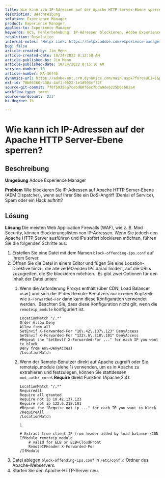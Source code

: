 ```yaml
---
title: Wie kann ich IP-Adressen auf der Apache HTTP Server-Ebene sperren?
description: Beschreibung
solution: Experience Manager
product: Experience Manager
applies-to: Experience Manager
keywords: KCS, Fehlerbehebung, IP-Adressen blockieren, Adobe Experience Manager, AEM, Apache HTTP Server-Ebene
resolution: Resolution
internal-notes: 'Helpx Link: https://helpx.adobe.com/experience-manager/kb/block-ips-apache-http-server.html#remoteip_module'
bug: false
article-created-by: Jim Menn
article-created-date: 10/24/2022 8:12:58 AM
article-published-by: Jim Menn
article-published-date: 10/24/2022 8:15:10 AM
version-number: 10
article-number: KA-16446
dynamics-url: https://adobe-ent.crm.dynamics.com/main.aspx?forceUCI=1&pagetype=entityrecord&etn=knowledgearticle&id=3e9f6ba7-7353-ed11-bba2-6045bd0065f9
exl-id: 70b66160-438a-4af1-9622-1e1d508cff2f
source-git-commit: 7f0f5035ea7cebd60f6ec7bda9de6225b6c602a4
workflow-type: tm+mt
source-wordcount: '233'
ht-degree: 1%

---
```


# Wie kann ich IP-Adressen auf der Apache HTTP Server-Ebene sperren?

## Beschreibung


<b>Umgebung</b>
Adobe Experience Manager

<b>Problem</b>
Wie blockieren Sie IP-Adressen auf Apache HTTP Server-Ebene (AEM Dispatcher), wenn auf Ihrer Site ein DoS-Angriff (Denial of Service), Spam oder ein Hack auftritt?


## Lösung


<b>Lösung</b>
Die meisten Web Application Firewalls (WAF), wie z. B. Mod Security, können Blockierungslisten von IP-Adressen.
Wenn Sie jedoch den Apache HTTP Server ausführen und IPs sofort blockieren möchten, führen Sie die folgenden Schritte aus:

1. Erstellen Sie eine Datei mit dem Namen `block-offending-ips.conf` auf Ihrem Server.
2. Öffnen Sie die Datei in einem Editor und fügen Sie eine Location-Direktive hinzu, die alle verletzenden IPs daran hindert, auf die URLs zuzugreifen, die Sie blockieren möchten.  Es gibt zwei Optionen für den Inhalt der Datei unten:
   1. Wenn die Anforderung Proxys enthält (über CDN, Load Balancer usw.) und sich die IP des Remote-Benutzers nur in einer Kopfzeile wie `X-Forwarded-For` dann kann diese Konfiguration verwendet werden.  Beachten Sie, dass diese Konfiguration nicht gilt, wenn die `remoteip_module` konfiguriert ist.  <br>

      ```
      LocationMatch "/.*"
      Order Allow,Deny
      Allow from all
      SetEnvif X-Forwarded-For "10\.42\.137\.123" DenyAccess
      SetEnvif X-Forwarded-For "122\.6\.218\.101" DenyAccess
      #Repeat the "SetEnvlf X-Forwarded-For ..." for each IP you want to block
      Deny from env=DenyAccess
      /LocationMatch
      ```
   2. Wenn der Remote-Benutzer direkt auf Apache zugreift oder Sie remoteip_module (siehe 1) verwenden, um es in Apache zu extrahieren und festzulegen, können Sie stattdessen `mod_authz_core`s <b>Require</b> direkt Funktion (Apache 2.4):

      ```
      LocationMatch "/.*"
      RequireAll
      Require all granted
      Require not ip 10.42.137.123
      Require not ip 122.6.218.101
      #Repeat the "Require not ip ..." for each IP you want to block
      /RequireAll
      /LocationMatch
      ```

      `1`


      ```
      # Extract true client IP from header added by load balancer/CDN
      IfModule remoteip_module
          # valid for ELB or ELB+CloudFront
          RemoteIPHeader X-Forwarded-For
      /IfModule
      ```
3. Datei ablegen `block-offending-ips.conf` in `/etc/conf.d` Ordner des Apache-Webservers.
4. Starten Sie den Apache-HTTP-Server neu.
